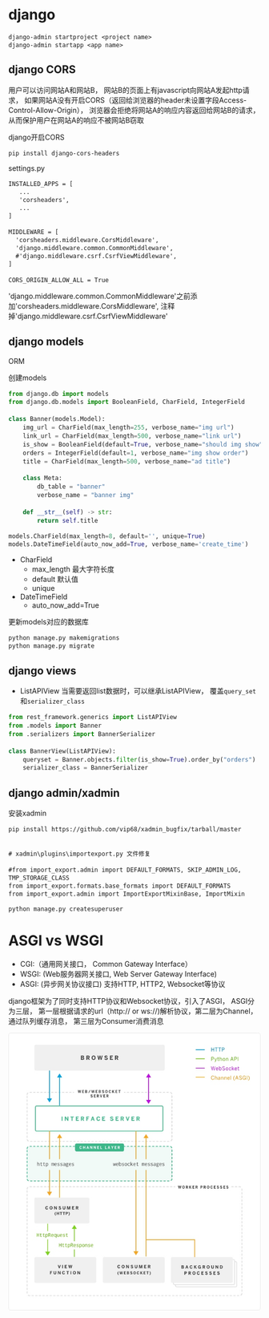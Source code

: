 # django

```
django-admin startproject <project name>
django-admin startapp <app name>
```



## django CORS 

用户可以访问网站A和网站B， 网站B的页面上有javascript向网站A发起http请求， 如果网站A没有开启CORS（返回给浏览器的header未设置字段Access-Control-Allow-Origin）， 浏览器会拒绝将网站A的响应内容返回给网站B的请求，从而保护用户在网站A的响应不被网站B窃取

django开启CORS

```
pip install django-cors-headers
```

settings.py 
```
INSTALLED_APPS = [
   ...
   'corsheaders',
   ...
]

MIDDLEWARE = [
  'corsheaders.middleware.CorsMiddleware',
  'django.middleware.common.CommonMiddleware',
  #'django.middleware.csrf.CsrfViewMiddleware',
]

CORS_ORIGIN_ALLOW_ALL = True
```

'django.middleware.common.CommonMiddleware'之前添加'corsheaders.middleware.CorsMiddleware',
注释掉'django.middleware.csrf.CsrfViewMiddleware'


## django models

ORM

创建models
```python
from django.db import models
from django.db.models import BooleanField, CharField, IntegerField

class Banner(models.Model):
    img_url = CharField(max_length=255, verbose_name="img url")
    link_url = CharField(max_length=500, verbose_name="link url")
    is_show = BooleanField(default=True, verbose_name="should img show")
    orders = IntegerField(default=1, verbose_name="img show order")
    title = CharField(max_length=500, verbose_name="ad title")

    class Meta:
        db_table = "banner"
        verbose_name = "banner img"

    def __str__(self) -> str:
        return self.title
```

```py
models.CharField(max_length=8, default='', unique=True)
models.DateTimeField(auto_now_add=True, verbose_name='create_time')
```
- CharField
    - max_length 最大字符长度
    - default 默认值
    - unique
- DateTimeField
    - auto_now_add=True 

更新models对应的数据库
```
python manage.py makemigrations
python manage.py migrate
```

## django views

- ListAPIView 当需要返回list数据时，可以继承ListAPIView， 覆盖`query_set`和`serializer_class`
```python
from rest_framework.generics import ListAPIView
from .models import Banner
from .serializers import BannerSerializer

class BannerView(ListAPIView):
    queryset = Banner.objects.filter(is_show=True).order_by("orders")
    serializer_class = BannerSerializer
```


## django admin/xadmin

安装xadmin
```
pip install https://github.com/vip68/xadmin_bugfix/tarball/master


# xadmin\plugins\importexport.py 文件修复

#from import_export.admin import DEFAULT_FORMATS, SKIP_ADMIN_LOG, TMP_STORAGE_CLASS
from import_export.formats.base_formats import DEFAULT_FORMATS
from import_export.admin import ImportExportMixinBase, ImportMixin
```

```
python manage.py createsuperuser
```


# ASGI vs WSGI
- CGI:（通用网关接口， Common Gateway Interface）
- WSGI: (Web服务器网关接口, Web Server Gateway Interface)
- ASGI: (异步网关协议接口) 支持HTTP, HTTP2, Websocket等协议

django框架为了同时支持HTTP协议和Websocket协议，引入了ASGI， ASGI分为三层， 第一层根据请求的url（http:// or ws://)解析协议，第二层为Channel，通过队列缓存消息， 第三层为Consumer消费消息

![](media/asgi.png)


